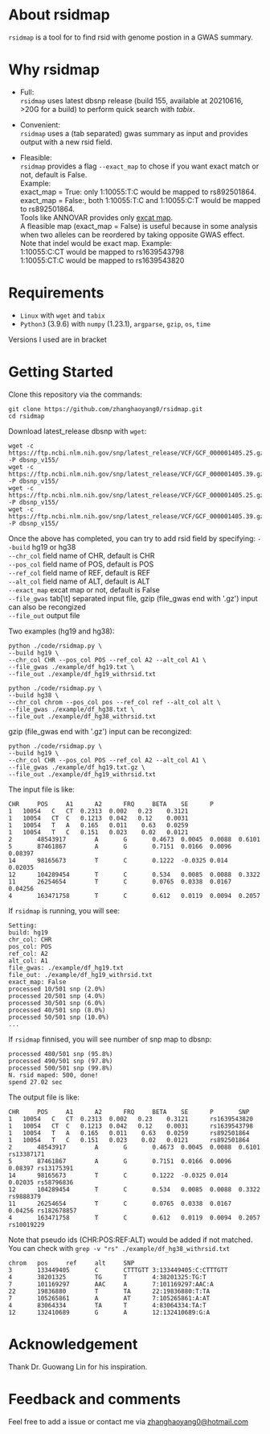 
# About rsidmap
`rsidmap` is a tool for to find rsid with genome postion in a GWAS summary.

# Why rsidmap
- Full:  
`rsidmap` uses latest dbsnp release (build 155, available at 20210616, >20G for a build) to perform quick search with 
*tabix*.

- Convenient:  
`rsidmap` uses a (tab separated) gwas summary as input and provides output with a new rsid field. 

- Fleasible:  
`rsidmap` provides a flag `--exact_map` to chose if you want exact match or not, default is False.  
Example:  
exact_map = True: only 1:10055:T:C would be mapped to rs892501864.  
exact_map = False:, both 1:10055:T:C and 1:10055:C:T would be mapped to rs892501864.   
Tools like ANNOVAR provides only [excat map](https://annovar.openbioinformatics.org/en/latest/articles/dbSNP/).  
A fleasible map (exact_map = False) is useful because in some analysis when two alleles can be reordered by taking opposite GWAS effect.  
Note that indel would be exact map. 
Example:  
1:10055:C:CT would be mapped to rs1639543798  
1:10055:CT:C would be mapped to rs1639543820

# Requirements
- `Linux` with `wget` and `tabix`
- `Python3` (3.9.6) with `numpy` (1.23.1), `argparse`, `gzip`, `os`, `time`  
  
Versions I used are in bracket

# Getting Started
Clone this repository via the commands:
```  
git clone https://github.com/zhanghaoyang0/rsidmap.git
cd rsidmap
```

Download latest_release dbsnp with `wget`:
```
wget -c https://ftp.ncbi.nlm.nih.gov/snp/latest_release/VCF/GCF_000001405.25.gz -P dbsnp_v155/
wget -c https://ftp.ncbi.nlm.nih.gov/snp/latest_release/VCF/GCF_000001405.39.gz -P dbsnp_v155/
wget -c https://ftp.ncbi.nlm.nih.gov/snp/latest_release/VCF/GCF_000001405.25.gz.tbi -P dbsnp_v155/
wget -c https://ftp.ncbi.nlm.nih.gov/snp/latest_release/VCF/GCF_000001405.39.gz.tbi -P dbsnp_v155/
```

Once the above has completed, you can try to add rsid field by specifying: 
`--build` hg19 or hg38  
`--chr_col` field name of CHR, default is CHR   
`--pos_col` field name of POS, default is POS  
`--ref_col` field name of REF, default is REF  
`--alt_col` field name of ALT, default is ALT  
`--exact_map` excat map or not, default is False  
`--file_gwas` tab[\t] separated input file, gzip (file_gwas end with '.gz') input can also be recongized  
`--file_out` output file  

Two examples (hg19 and hg38):

```
python ./code/rsidmap.py \
--build hg19 \
--chr_col CHR --pos_col POS --ref_col A2 --alt_col A1 \
--file_gwas ./example/df_hg19.txt \
--file_out ./example/df_hg19_withrsid.txt

python ./code/rsidmap.py \
--build hg38 \
--chr_col chrom --pos_col pos --ref_col ref --alt_col alt \
--file_gwas ./example/df_hg38.txt \
--file_out ./example/df_hg38_withrsid.txt
```

gzip (file_gwas end with '.gz') input can be recongized: 
```
python ./code/rsidmap.py \
--build hg19 \
--chr_col CHR --pos_col POS --ref_col A2 --alt_col A1 \
--file_gwas ./example/df_hg19.txt.gz \
--file_out ./example/df_hg19_withrsid.txt
```

The input file is like:
```
CHR     POS     A1      A2      FRQ     BETA    SE      P
1   10054   C   CT  0.2313  0.002   0.23    0.3121
1   10054   CT  C   0.1213  0.042   0.12    0.0031
1   10054   T   A   0.165   0.011    0.63   0.0259
1   10054   T   C   0.151   0.023    0.02   0.0121
2       48543917        A       G       0.4673  0.0045  0.0088  0.6101
5       87461867        A       G       0.7151  0.0166  0.0096  0.08397
14      98165673        T       C       0.1222  -0.0325 0.014   0.02035
12      104289454       T       C       0.534   0.0085  0.0088  0.3322
11      26254654        T       C       0.0765  0.0338  0.0167  0.04256
4       163471758       T       C       0.612   0.0119  0.0094  0.2057
```

If `rsidmap` is running, you will see:
```
Setting:
build: hg19
chr_col: CHR
pos_col: POS
ref_col: A2
alt_col: A1
file_gwas: ./example/df_hg19.txt
file_out: ./example/df_hg19_withrsid.txt
exact_map: False
processed 10/501 snp (2.0%)
processed 20/501 snp (4.0%)
processed 30/501 snp (6.0%)
processed 40/501 snp (8.0%)
processed 50/501 snp (10.0%)
...
```

If `rsidmap` finnised, you will see number of snp map to dbsnp:
```
processed 480/501 snp (95.8%)
processed 490/501 snp (97.8%)
processed 500/501 snp (99.8%)
N. rsid maped: 500, done!
spend 27.02 sec
```

The output file is like:
```
CHR     POS     A1      A2      FRQ     BETA    SE      P       SNP
1   10054   C   CT  0.2313  0.002   0.23    0.3121      rs1639543820
1   10054   CT  C   0.1213  0.042   0.12    0.0031      rs1639543798
1   10054   T   A   0.165   0.011    0.63   0.0259      rs892501864
1   10054   T   C   0.151   0.023    0.02   0.0121      rs892501864
2       48543917        A       G       0.4673  0.0045  0.0088  0.6101  rs13387171
5       87461867        A       G       0.7151  0.0166  0.0096  0.08397 rs13175391
14      98165673        T       C       0.1222  -0.0325 0.014   0.02035 rs58796836
12      104289454       T       C       0.534   0.0085  0.0088  0.3322  rs9888379
11      26254654        T       C       0.0765  0.0338  0.0167  0.04256 rs182678857
4       163471758       T       C       0.612   0.0119  0.0094  0.2057  rs10019229
```
Note that pseudo ids (CHR:POS:REF:ALT) would be added if not matched.  
You can check with `grep -v "rs" ./example/df_hg38_withrsid.txt`
```
chrom   pos     ref     alt     SNP
3       133449405       C       CTTTGTT 3:133449405:C:CTTTGTT
4       38201325        TG      T       4:38201325:TG:T
7       101169297       AAC     A       7:101169297:AAC:A
22      19836880        T       TA      22:19836880:T:TA
7       105265861       A       AT      7:105265861:A:AT
4       83064334        TA      T       4:83064334:TA:T
12      132410689       G       A       12:132410689:G:A
```

# Acknowledgement
Thank Dr. Guowang Lin for his inspiration.

# Feedback and comments
Feel free to add a issue or contact me via zhanghaoyang0@hotmail.com